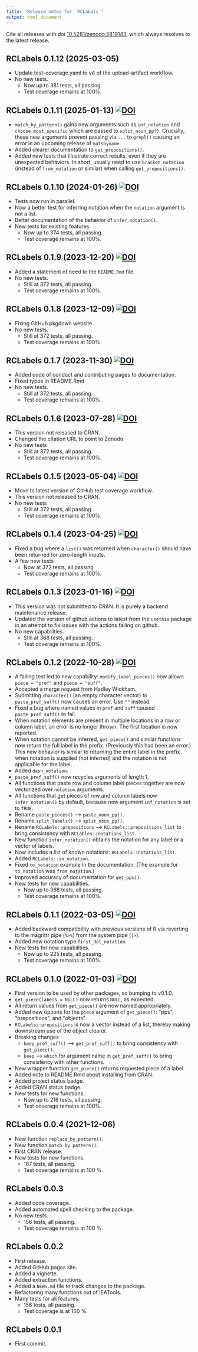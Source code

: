 ```yaml
---
title: "Release notes for `RCLabels`" 
output: html_document
---
```


Cite all releases with doi [10.5281/zenodo.5819143](https://doi.org/10.5281/zenodo.5819143), 
which always resolves to the latest release.


## RCLabels 0.1.12 (2025-03-05) 

* Update test-coverage.yaml to v4 of the upload-artifact workflow.
* No new tests.
    * Now up to 381 tests, all passing.
    * Test coverage remains at 100%.


## RCLabels 0.1.11 (2025-01-13) [![DOI](https://zenodo.org/badge/DOI/10.5281/zenodo.14641800.svg)](https://doi.org/10.5281/zenodo.14641800)

* `match_by_pattern()` gains new arguments such as
  `inf_notation` and `choose_most_specific`
  which are passed to `split_noun_pp()`.
  Crucially, these new arguments prevent passing via `...`
  to `grepl()` causing an error in an upcoming release
  of `matsbyname`.
* Added clearer documentation to `get_prepositions()`.
* Added new tests that illustrate correct results,
  even if they are unexpected behaviors.
  In short, usually need to use `bracket_notation` 
  (instead of `from_notation` or similar)
  when calling `get_prepositions()`.


## RCLabels 0.1.10 (2024-01-26) [![DOI](https://zenodo.org/badge/DOI/10.5281/zenodo.10583900.svg)](https://doi.org/10.5281/zenodo.10583900)

* Tests now run in parallel.
* Now a better test for inferring notation when the `notation` argument
  is not a list.
* Better documentation of the behavior of `infer_notation()`.
* New tests for existing features.
    * Now up to 374 tests, all passing.
    * Test coverage remains at 100%.


## RCLabels 0.1.9 (2023-12-20) [![DOI](https://zenodo.org/badge/DOI/10.5281/zenodo.10418779.svg)](https://doi.org/10.5281/zenodo.10418779)

* Added a statement of need to the `README.Rmd` file.
* No new tests.
    * Still at 372 tests, all passing.
    * Test coverage remains at 100%.


## RCLabels 0.1.8 (2023-12-09) [![DOI](https://zenodo.org/badge/DOI/10.5281/zenodo.10340402.svg)](https://doi.org/10.5281/zenodo.10340402)

* Fixing GitHub pkgdown website.
* No new tests.
    * Still at 372 tests, all passing.
    * Test coverage remains at 100%.


## RCLabels 0.1.7 (2023-11-30) [![DOI](https://zenodo.org/badge/DOI/10.5281/zenodo.10247245.svg)](https://doi.org/10.5281/zenodo.10247245)

* Added code of conduct and contributing pages to documentation.
* Fixed typos in README.Rmd
* No new tests.
    * Still at 372 tests, all passing.
    * Test coverage remains at 100%.


## RCLabels 0.1.6 (2023-07-28) [![DOI](https://zenodo.org/badge/DOI/10.5281/zenodo.8193819.svg)](https://doi.org/10.5281/zenodo.8193819)

* This version not released to CRAN.
* Changed the citation URL to point to Zenodo.
* No new tests
    * Still at 372 tests, all passing.
    * Test coverage remains at 100%.


## RCLabels 0.1.5 (2023-05-04) [![DOI](https://zenodo.org/badge/DOI/10.5281/zenodo.7896903.svg)](https://doi.org/10.5281/zenodo.7896903)

* Move to latest version of GitHub test coverage workflow.
* This version not released to CRAN.
* No new tests
    * Still at 372 tests, all passing.
    * Test coverage remains at 100%.


## RCLabels 0.1.4 (2023-04-25) [![DOI](https://zenodo.org/badge/DOI/10.5281/zenodo.7863791.svg)](https://doi.org/10.5281/zenodo.7863791)

* Fixed a bug where a `list()` was returned when
  `character()` should have been returned
  for zero-length inputs.
* A few new tests
    * Now at 372 tests, all passing
    * Test coverage remains at 100%.


## RCLabels 0.1.3 (2023-01-16) [![DOI](https://zenodo.org/badge/DOI/10.5281/zenodo.7541413.svg)](https://doi.org/10.5281/zenodo.7541413)

* This version was not submitted to CRAN.
  It is purely a backend maintenance release.
* Updated the version of github actions to latest from the `usethis` package
  in an attempt to fix issues with the actions failing on github.
* No new capabilities.
    * Still at 368 tests, all passing.
    * Test coverage remains at 100%.


## RCLabels 0.1.2 (2022-10-28) [![DOI](https://zenodo.org/badge/429532436.svg)](https://zenodo.org/badge/latestdoi/429532436)

* A failing test led to new capability:
  `modify_label_pieces()` now allows 
  `piece = "pref"` and `piece = "suff"`.
* Accepted a merge request from Hadley Wickham.
* Submitting `character()` (an empty character vector)
  to `paste_pref_suff()` now causes an error.
  Use `""` instead.
* Fixed a bug where named values in `pref` and `suff`
  caused `paste_pref_suff()` to fail. 
* When notation elements are present in multiple
  locations in a row or column label,
  an error is no longer thrown. 
  The first location is now reported.
* When notation cannot be inferred, 
  `get_piece()` and similar functions
  now return the full label in the prefix. 
  (Previously this had been an error.)
  This new behavior is similar to 
  returning the entire label in the prefix
  when notation is supplied (not inferred) and 
  the notation is not applicable for the label.
* Added `dash_notation`.
* `paste_pref_suff()` now recycles arguments of length 1.
* All functions that paste row and column label pieces together
  are now vectorized over `notation` arguments.
* All functions that get pieces of row and column labels
  now `infer_notation()` by default, 
  because new argument `inf_notation` is set to `TRUE`.
* Rename `paste_pieces()` --> `paste_noun_pp()`.
* Rename `split_labels()` --> `split_noun_pp()`.
* Rename `RCLabels::prepositions` --> `RCLabels::prepositions_list`
  to bring consistency with `RCLables::notations_list`.
* New function `infer_notation()` obtains the notation 
  for any label or a vector of labels.
* Now includes a list of known notations: `RCLabels::notations_list`.
* Added `RCLabels::in_notation`.
* Fixed `to_notation` example in the documentation.
  (The example for `to_notation` was `from_notation`.)
* Improved accuracy of documentation for `get_pps()`.
* New tests for new capabilities.
    * Now up to 368 tests, all passing.
    * Test coverage remains at 100%.


## RCLabels 0.1.1 (2022-03-05) [![DOI](https://zenodo.org/badge/DOI/10.5281/zenodo.6331050.svg)](https://doi.org/10.5281/zenodo.6331050)

* Added backward compatibility with previous versions of R
  via reverting to the magrittr pipe (`%>%`) from the system pipe (`|>`).
* Added new notation type `first_dot_notation`.
* New tests for new capabilities.
    * Now up to 225 tests, all passing.
    * Test coverage remains at 100%.


## RCLabels 0.1.0 (2022-01-03) [![DOI](https://zenodo.org/badge/DOI/10.5281/zenodo.5819144.svg)](https://doi.org/10.5281/zenodo.5819144)

* First version to be used by other packages, so bumping to v0.1.0.
* `get_piece(labels = NULL)` now returns `NULL`, as expected.
* All return values from `get_piece()` are now named appropriately.
* Added new options for the `piece` argument of `get_piece()`: "pps", 
  "prepositions", and "objects".
* `RCLabels::prepositions` is now a vector instead of a list,
  thereby making downstream use of the object clearer.
* Breaking changes
    - `keep_pref_suff()` --> `get_pref_suff()` to bring consistency with `get_piece()`.
    - `keep` --> `which` for argument name in `get_pref_suff()`
      to bring consistency with other functions.
* New wrapper function `get_piece()` returns requested piece of a label.
* Added note to README.Rmd about installing from CRAN.
* Added project status badge.
* Added CRAN status badge.
* New tests for new functions.
    * Now up to 216 tests, all passing.
    * Test coverage remains at 100%.


## RCLabels 0.0.4 (2021-12-06)

* New function `replace_by_pattern()`.
* New function `match_by_pattern()`.
* First CRAN release.
* New tests for new functions.
    * 187 tests, all passing.
    * Test coverage remains at 100 %.


## RCLabels 0.0.3

* Added code coverage.
* Added automated spell checking to the package.
* No new tests.
    * 156 tests, all passing.
    * Test coverage remains at 100 %.


## RCLabels 0.0.2

* First release.
* Added GitHub pages site.
* Added a vignette.
* Added extraction functions. 
* Added a `NEWS.md` file to track changes to the package.
* Refactoring many functions out of IEATools.
* Many tests for all features.
    * 156 tests, all passing.
    * Test coverage is at 100 %.


## RCLabels 0.0.1

* First commit.
